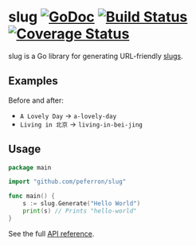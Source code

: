 # slug [![GoDoc](https://godoc.org/github.com/peferron/slug?status.png)](https://godoc.org/github.com/peferron/slug) [![Build Status](https://travis-ci.org/peferron/slug.svg?branch=master)](https://travis-ci.org/peferron/slug) [![Coverage Status](https://coveralls.io/repos/peferron/slug/badge.svg?branch=master)](https://coveralls.io/r/peferron/slug?branch=master)

slug is a Go library for generating URL-friendly [slugs](http://en.wikipedia.org/wiki/Slug_%28web_publishing%29#Slug).

## Examples

Before and after:
- `A Lovely Day` → `a-lovely-day`
- `Living in 北京` → `living-in-bei-jing`

## Usage

```go
package main

import "github.com/peferron/slug"

func main() {
    s := slug.Generate("Hello World")
    print(s) // Prints "hello-world"
}
```

See the full [API reference](https://godoc.org/github.com/peferron/slug).
